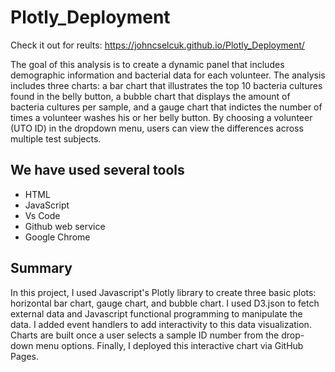 # Plotly_Deployment

Check it out for reults: https://johncselcuk.github.io/Plotly_Deployment/

The goal of this analysis is to create a dynamic panel that includes demographic information and bacterial data for each volunteer. The analysis includes three charts: a bar chart that illustrates the top 10 bacteria cultures found in the belly button, a bubble chart that displays the amount of bacteria cultures per sample, and a gauge chart that indictes the number of times a volunteer washes his or her belly button. By choosing a volunteer (UTO ID) in the dropdown menu, users can view the differences across multiple test subjects.

## We have used several tools
- HTML
- JavaScript
- Vs Code
- Github web service
- Google Chrome

## Summary
In this project, I used Javascript's Plotly library to create three basic plots: horizontal bar chart, gauge chart, and bubble chart. I used D3.json to fetch external data and Javascript functional programming to manipulate the data. I added event handlers to add interactivity to this data visualization. Charts are built once a user selects a sample ID number from the drop-down menu options. Finally, I deployed this interactive chart via GitHub Pages.
